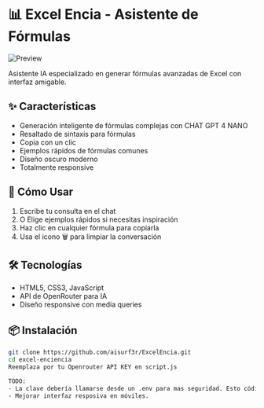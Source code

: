 # 📊 Excel Encia - Asistente de Fórmulas

![Preview](preview.png)

Asistente IA especializado en generar fórmulas avanzadas de Excel con interfaz amigable.

## ✨ Características
- Generación inteligente de fórmulas complejas con CHAT GPT 4 NANO
- Resaltado de sintaxis para fórmulas
- Copia con un clic
- Ejemplos rápidos de fórmulas comunes
- Diseño oscuro moderno
- Totalmente responsive

## 🚀 Cómo Usar
1. Escribe tu consulta en el chat
2. O Elige ejemplos rápidos si necesitas inspiración
3. Haz clic en cualquier fórmula para copiarla
4. Usa el icono 🗑️ para limpiar la conversación

## 🛠️ Tecnologías
- HTML5, CSS3, JavaScript
- API de OpenRouter para IA
- Diseño responsive con media queries

## 📦 Instalación
```bash
git clone https://github.com/aisurf3r/ExcelEncia.git
cd excel-enciencia
Reemplaza por tu Openrouter API KEY en script.js

TODO: 
- La clave debería llamarse desde un .env para mas seguridad. Esto código esta en  modo demostración.
- Mejorar interfaz resposiva en móviles.

